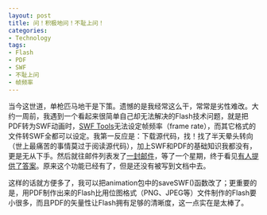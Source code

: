 ```yaml
---
layout: post
title: 问！积极地问！不耻上问！
categories:
- Technology
tags:
- Flash
- PDF
- SWF
- 不耻上问
- 帧频率
---
```


当今这世道，单枪匹马地干是下策。遗憾的是我经常这么干，常常是劣性难改。大约一周前，我遇到一个看起来很简单自己却无法解决的Flash技术问题，就是把PDF转为SWF动画时，[SWF Tools](http://www.swftools.org/)无法设定帧频率（frame rate），而其它格式的文件转SWF全都可以设定。我第一反应是：下载源代码，找！找了半天晕头转向（世上最痛苦的事情莫过于阅读源代码），加上SWF和PDF的基础知识我都没有，更是无从下手。然后就往邮件列表发了[一封邮件](http://lists.gnu.org/archive/html/swftools-common/2008-06/msg00066.html)，等了一个星期，终于看见[有人提供了答案](http://lists.gnu.org/archive/html/swftools-common/2008-06/msg00071.html)。原来这个功能已经有了，但是还没有被写到文档中去。

这样的话就方便多了，我可以把animation包中的saveSWF()函数改了；更重要的是，用PDF制作出来的Flash比用位图格式（PNG、JPEG等）文件制作的Flash要小很多，而且PDF的矢量性让Flash拥有足够的清晰度，这一点实在是太棒了。
